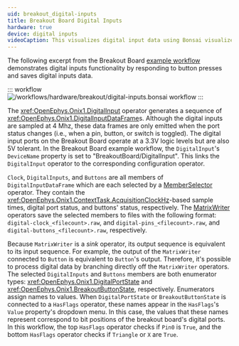 ```yaml
---
uid: breakout_digital-inputs
title: Breakout Board Digital Inputs
hardware: true
device: digital inputs
videoCaption: This visualizes digital input data using Bonsai visualizers. The "Buttons" window shows which buttons are being pressed. The "HasFlags" window shows whether or not certain button are being pressed (in the case of the breakout board example workflow, "Triangle" or "X"). These visualizers correspond to actual button presses which are demonstrated by the bottom-right breakout board inset.
---
```


The following excerpt from the Breakout Board [example workflow](xref:breakout_workflow) demonstrates digital inputs
functionality by responding to button presses and saves digital inputs data.

::: workflow
![/workflows/hardware/breakout/digital-inputs.bonsai workflow](../../../workflows/hardware/breakout/digital-inputs.bonsai)
:::

The <xref:OpenEphys.Onix1.DigitalInput> operator generates a sequence of <xref:OpenEphys.Onix1.DigitalInputDataFrame>s.
Although the digital inputs are sampled at 4 Mhz, these data frames are only emitted when the port status changes (i.e.,
when a pin, button, or switch is toggled). The digital input ports on the Breakout Board operate at a 3.3V logic levels
but are also 5V tolerant. In the Breakout Board example workflow, the `DigitalInput`'s `DeviceName` property is set to
"BreakoutBoard/DigitalInput". This links the `DigitalInput` operator to the corresponding configuration operator. 

`Clock`, `DigitalInputs`, and `Buttons` are all members of `DigitalInputDataFrame` which are each
selected by a [MemberSelector](xref:Bonsai.Expressions.MemberSelectorBuilder) operator. They contain
the <xref:OpenEphys.Onix1.ContextTask.AcquisitionClockHz>-based sample times, digital port status,
and buttons' status, respectively. The [MatrixWriter](xref:Bonsai.Dsp.MatrixWriter) operators save
the selected members to files with the following format: `digital-clock_<filecount>.raw`,  and
`digital-pins_<filecount>.raw`, and `digital-buttons_<filecount>.raw`, respectively. 

Because `MatrixWriter` is a _sink_ operator, its output sequence is equivalent to its input
sequence. For example, the output of the `MatrixWriter` connected to `Button` is equivalent to
`Button`'s output. Therefore, it's possible to process digital data by branching directly off the
`MatrixWriter` operators. The selected `DigitalInputs` and `Buttons` members are both enumerator
types: <xref:OpenEphys.Onix1.DigitalPortState> and <xref:OpenEphys.Onix1.BreakoutButtonState>,
respectively. Enumerators assign names to values. When `DigitalPortState` or `BreakoutButtonState`
is connected to a `HasFlags` operator, these names appear in the `HasFlags`'s `Value` property's
dropdown menu. In this case, the values that these names represent correspond to bit positions of
the breakout board's digital ports. In this workflow, the top `HasFlags` operator checks if `Pin0`
is `True`, and the bottom `HasFlags` operator checks if `Triangle` or `X` are `True`.